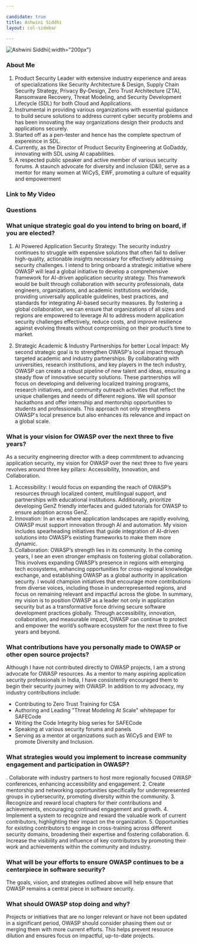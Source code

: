 ```yaml
---

candidate: true
title: Ashwini Siddhi
layout: col-sidebar

---
```


![Ashwini Siddhi](/www-board-candidates/assets/images/ashwini_siddhi.jpg){:width="200px"}

### About Me

1. Product Security Leader with extensive industry experience and areas of specializations like Security Architecture & Design, Supply Chain Security Strategy, Privacy By-Design, Zero Trust Architecture (ZTA), Ransomware Recovery, Threat Modeling, and Security Development Lifecycle (SDL) for both Cloud and Applications.
2. Instrumental in providing various organizations with essential guidance to build secure solutions to address current cyber security problems and has been innovating the way organizations design their products and applications securely.
3. Started off as a pen-tester and hence has the complete spectrum of expereince in SDL.
4. Currently, as the Director of Product Security Engineering at GoDaddy, innovating with SDL using AI capabilities. 
5. A respected public speaker and active member of various security forums. A staunch advocate for diversity and inclusion (D&I), serve as a mentor for many women at WiCyS, EWF, promoting a culture of equality and empowerment

### Link to My Video

### Questions

### What unique strategic goal do you intend to bring on board, if you are elected? ###
1.	AI Powered Application Security Strategy: 
The security industry continues to struggle with expensive solutions that often fail to deliver high-quality, actionable insights necessary for effectively addressing security challenges. I intend to bring onboard a strategic initiative where OWASP will lead a global initiative to develop a comprehensive framework for AI-driven application security strategy. This framework would be built through collaboration with security professionals, data engineers, organizations, and academic institutions worldwide, providing universally applicable guidelines, best practices, and standards for integrating AI-based security measures. By fostering a global collaboration, we can ensure that organizations of all sizes and regions are empowered to leverage AI to address modern application security challenges effectively, reduce costs, and improve resilience against evolving threats without compromising on their product’s time to market.

2.	Strategic Academic & Industry Partnerships for better Local Impact:
My second strategic goal is to strengthen OWASP's local impact through targeted academic and industry partnerships. By collaborating with universities, research institutions, and key players in the tech industry, OWASP can create a robust pipeline of new talent and ideas, ensuring a steady flow of innovative security solutions. These partnerships will focus on developing and delivering localized training programs, research initiatives, and community outreach activities that reflect the unique challenges and needs of different regions. We will sponsor hackathons and offer internship and mentorship opportunities to students and professionals. This approach not only strengthens OWASP's local presence but also enhances its relevance and impact on a global scale.

### What is your vision for OWASP over the next three to five years? ###
As a security engineering director with a deep commitment to advancing application security, my vision for OWASP over the next three to five years revolves around three key pillars: Accessibility, Innovation, and Collaboration.
1.	Accessibility:
I would focus on expanding the reach of OWASP’s resources through localized content, multilingual support, and partnerships with educational institutions. Additionally, prioritize developing GenZ friendly interfaces and guided tutorials for OWASP to ensure adoption across GenZ.
2.	Innovation:
In an era where application landscapes are rapidly evolving, OWASP must support innovation through AI and automation. My vision includes spearheading initiatives that guide integration of AI-driven solutions into OWASP’s existing frameworks to make them more dynamic. 
3.	Collaboration: 
OWASP’s strength lies in its community. In the coming years, I see an even stronger emphasis on fostering global collaboration. This involves expanding OWASP’s presence in regions with emerging tech ecosystems, enhancing opportunities for cross-regional knowledge exchange, and establishing OWASP as a global authority in application security. I would champion initiatives that encourage more contributions from diverse voices, including those in underrepresented regions, and focus on remaining relevant and impactful across the globe. 
In summary, my vision is to position OWASP as a leader not only in application security but as a transformative force driving secure software development practices globally. Through accessibility, innovation, collaboration, and measurable impact, OWASP can continue to protect and empower the world’s software ecosystem for the next three to five years and beyond.

### What contributions have you personally made to OWASP or other open source projects? ###
Although I have not contributed directly to OWASP projects, I am a strong advocate for OWASP resources. As a mentor to many aspiring application security professionals in India, I have consistently encouraged them to begin their security journey with OWASP.
In addition to my advocacy, my industry contributions include:
-	Contributing to Zero Trust Training for CSA
-	Authoring and Leading  "Threat Modeling At Scale" whitepaper for SAFECode
-	Writing the Code Integrity blog series for SAFECode
-	Speaking at various security forums and panels
-	Serving as a mentor at organizations such as WiCyS and EWF to promote Diversity and Inclusion.

### What strategies would you implement to increase community engagement and participation in OWASP? ###
.	Collaborate with industry partners to host more regionally focused OWASP conferences, enhancing accessibility and engagement.
2.	Create mentorship and networking opportunities specifically for underrepresented groups in cybersecurity, promoting diversity within the community.
3.	Recognize and reward local chapters for their contributions and achievements, encouraging continued engagement and growth.
4.	Implement a system to recognize and reward the valuable work of current contributors, highlighting their impact on the organization.
5.	Opportunities for existing contributors to engage in cross-training across different security domains, broadening their expertise and fostering collaboration.
6.	Increase the visibility and influence of key contributors by promoting their work and achievements within the community and industry.

### What will be your efforts to ensure OWASP continues to be a centerpiece in software security? ###
The goals, vision, and strategies outlined above will help ensure that OWASP remains a central piece in software security.

### What should OWASP stop doing and why? ###

Projects or initiatives that are no longer relevant or have not been updated in a significant period, OWASP should consider phasing them out or merging them with more current efforts. This helps prevent resource dilution and ensures focus on impactful, up-to-date projects.
